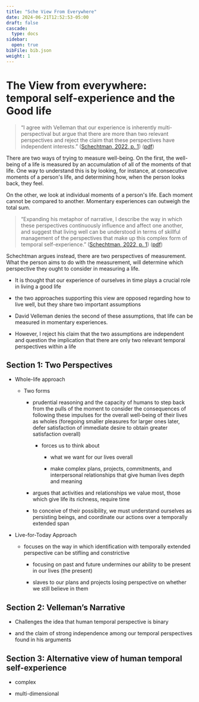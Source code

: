 ```yaml
---
title: "Sche View From Everywhere"
date: 2024-06-21T12:52:53-05:00
draft: false
cascade:
  type: docs
sidebar:
  open: true
bibFile: bib.json
weight: 1
---
```


# The View from everywhere: temporal self-experience and the Good life

> “I agree with Velleman that our experience is inherently multi-perspectival but argue that there are more than two relevant perspectives and reject the claim that these perspectives have independent interests.” ([Schechtman, 2022, p. 1](zotero://select/groups/2202160/items/9C7EPSI3)) ([pdf](zotero://open-pdf/groups/2202160/items/NSHV9LH7?page=1&annotation=QR75SABM))

There are two ways of trying to measure well-being. On the first, the well-being of a life is measured by an accumulation of all of the moments of that life. One way to understand this is by looking, for instance, at consecutive moments of a person's life, and determining how, when the person looks back, they feel.

On the other, we look at individual moments of a person's life. Each moment cannot be compared to another. Momentary experiences can outweigh the total sum.

> “Expanding his metaphor of narrative, I describe the way in which these perspectives continuously influence and affect one another, and suggest that living well can be understood in terms of skillful management of the perspectives that make up this complex form of temporal self-experience.” ([Schechtman, 2022, p. 1](zotero://select/groups/2202160/items/9C7EPSI3)) ([pdf](zotero://open-pdf/groups/2202160/items/NSHV9LH7?page=1&annotation=CA78PRMU))

Schechtman argues instead, there are two perspectives of measurement. What the person aims to do with the measurement, will determine which perspective they ought to consider in measuring a life.

- It is thought that our experience of ourselves in time plays a crucial role in living a good life

- the two approaches supporting this view are opposed regarding how to live well, but they share two important assumptions

- David Velleman denies the second of these assumptions, that life can be measured in momentary experiences.

- However, I reject his claim that the two assumptions are independent and question the implication that there are only two relevant temporal perspectives within a life


## Section 1: Two Perspectives

- Whole-life approach

    - Two forms

        - prudential reasoning and the capacity of humans to step back from the pulls of the moment to consider the consequences of following these impulses for the overall well-being of their lives as wholes (foregoing smaller pleasures for larger ones later, defer satisfaction of immediate desire to obtain greater satisfaction overall)

            - forces us to think about

                - what we want for our lives overall

                - make complex plans, projects, commitments, and interpersonal relationships that give human lives depth and meaning

        - argues that activities and relationships we value most, those which give life its richness, require time

        - to conceive of their possibility, we must understand ourselves as persisting beings, and coordinate our actions over a temporally extended span

- Live-for-Today Approach

    - focuses on the way in which identification with temporally extended perspective can be stifling and constrictive

        - focusing on past and future undermines our ability to be present in our lives (the present)

        - slaves to our plans and projects losing perspective on whether we still believe in them


## Section 2: Velleman’s Narrative

- Challenges the idea that human temporal perspective is binary

- and the claim of strong independence among our temporal perspectives found in his arguments


## Section 3: Alternative view of human temporal self-experience

- complex

- multi-dimensional
